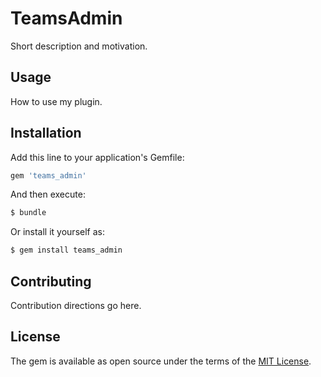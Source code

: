 # TeamsAdmin
Short description and motivation.

## Usage
How to use my plugin.

## Installation
Add this line to your application's Gemfile:

```ruby
gem 'teams_admin'
```

And then execute:
```bash
$ bundle
```

Or install it yourself as:
```bash
$ gem install teams_admin
```

## Contributing
Contribution directions go here.

## License
The gem is available as open source under the terms of the [MIT License](http://opensource.org/licenses/MIT).
